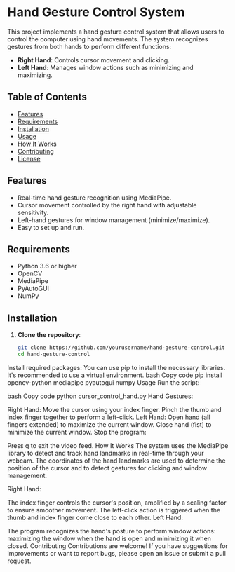 # Hand Gesture Control System

This project implements a hand gesture control system that allows users to control the computer using hand movements. The system recognizes gestures from both hands to perform different functions:

- **Right Hand**: Controls cursor movement and clicking.
- **Left Hand**: Manages window actions such as minimizing and maximizing.

## Table of Contents

- [Features](#features)
- [Requirements](#requirements)
- [Installation](#installation)
- [Usage](#usage)
- [How It Works](#how-it-works)
- [Contributing](#contributing)
- [License](#license)

## Features

- Real-time hand gesture recognition using MediaPipe.
- Cursor movement controlled by the right hand with adjustable sensitivity.
- Left-hand gestures for window management (minimize/maximize).
- Easy to set up and run.

## Requirements

- Python 3.6 or higher
- OpenCV
- MediaPipe
- PyAutoGUI
- NumPy

## Installation

1. **Clone the repository**:
   ```bash
   git clone https://github.com/yourusername/hand-gesture-control.git
   cd hand-gesture-control
Install required packages: You can use pip to install the necessary libraries. It's recommended to use a virtual environment.
bash
Copy code
pip install opencv-python mediapipe pyautogui numpy
Usage
Run the script:

bash
Copy code
python cursor_control_hand.py
Hand Gestures:

Right Hand:
Move the cursor using your index finger.
Pinch the thumb and index finger together to perform a left-click.
Left Hand:
Open hand (all fingers extended) to maximize the current window.
Close hand (fist) to minimize the current window.
Stop the program:

Press q to exit the video feed.
How It Works
The system uses the MediaPipe library to detect and track hand landmarks in real-time through your webcam. The coordinates of the hand landmarks are used to determine the position of the cursor and to detect gestures for clicking and window management.

Right Hand:

The index finger controls the cursor's position, amplified by a scaling factor to ensure smoother movement.
The left-click action is triggered when the thumb and index finger come close to each other.
Left Hand:

The program recognizes the hand's posture to perform window actions: maximizing the window when the hand is open and minimizing it when closed.
Contributing
Contributions are welcome! If you have suggestions for improvements or want to report bugs, please open an issue or submit a pull request.


